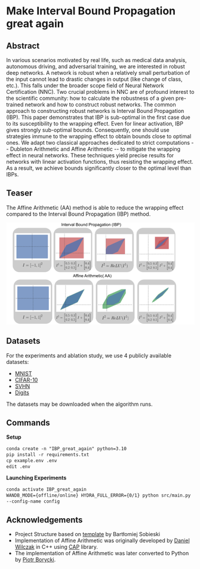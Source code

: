 # Make Interval Bound Propagation great again

## Abstract
In various scenarios motivated by real life, such as medical data analysis, autonomous driving, and adversarial training, we are interested in robust deep networks. A network is robust when a relatively small perturbation of the input cannot lead to drastic changes in output (like change of class, etc.). This falls under the broader scope field of Neural Network Certification (NNC).
Two crucial problems in NNC are of profound interest to the scientific community: how to calculate the robustness of a given pre-trained network and how to construct robust networks. The common approach to constructing robust networks is Interval Bound Propagation (IBP). 
This paper demonstrates that IBP is sub-optimal in the first case due to its susceptibility to the wrapping effect. Even for linear activation, IBP gives strongly sub-optimal bounds. Consequently, one should use strategies immune to the wrapping effect to obtain bounds close to optimal ones. We adapt two classical approaches dedicated to strict computations -- Dubleton Arithmetic and Affine Arithmetic -- to mitigate the wrapping effect in neural networks. These techniques yield precise results for networks with linear activation functions, thus resisting the wrapping effect. As a result, we achieve bounds significantly closer to the optimal level than IBPs.

## Teaser
The Affine Arithmetic (AA) method is able to reduce the wrapping effect compared to the Interval Bound Propagation (IBP) method.

![Working scheme of the AA and IBP methods](./imgs/teaser.png)

## Datasets
For the experiments and ablation study, we use 4 publicly available datasets:
* [MNIST](https://pytorch.org/vision/stable/generated/torchvision.datasets.MNIST.html)
* [CIFAR-10](https://pytorch.org/vision/stable/generated/torchvision.datasets.CIFAR10.html) 
* [SVHN](https://pytorch.org/vision/main/generated/torchvision.datasets.SVHN.html)
* [Digits](https://scikit-learn.org/stable/auto_examples/datasets/plot_digits_last_image.html)


The datasets may be downloaded when the algorithm runs.

## Commands
**Setup**
```
conda create -n "IBP_great_again" python=3.10
pip install -r requirements.txt
cp example.env .env
edit .env
```

**Launching Experiments**
```
conda activate IBP_great_again
WANDB_MODE={offline/online} HYDRA_FULL_ERROR={0/1} python src/main.py --config-name config 
```

## Acknowledgements
- Project Structure based on [template](https://github.com/sobieskibj/templates/tree/master) by Bartłomiej Sobieski
- Implementation of Affine Arithmetic was originally developed by [Daniel Wilczak](https://ww2.ii.uj.edu.pl/~wilczak/) in C++ using [CAP](https://github.com/CAPDGroup/CAPD) library.
- The implementation of Affine Arithmetic was later converted to Python by [Piotr Borycki](https://github.com/piotr310100).